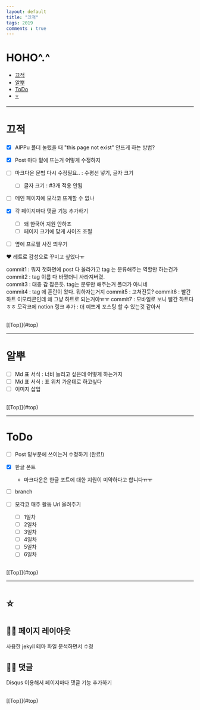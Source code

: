 ```yaml
---
layout: default
title: "끄적"
tags: 2019
comments : true
---
```


# <a name="top"></a>HOHO^.^
* [끄적](#끄적)
* [알뿌](#알뿌)
* [ToDo](#ToDo)
* [⭐](#⭐)


***

# <a name="끄적"></a>끄적

- [x] AlPPu 폴더 눌렀을 때 "this page not exist" 안뜨게 하는 방법?
- [x] Post 마다 밑에 뜨는거 어떻게 수정하지
- [ ] 마크다운 문법 다시 수정필요.. : 수평선 넣기, 글자 크기
    - [ ] 글자 크기 : #3개 적용 안됨
- [ ] 메인 페이지에 모각코 뜨게할 수 없나
- [x] 각 페이지마다 댓글 기능 추가하기
    - [ ] 왜 한국어 지원 안하죠
    - [ ] 페이지 크기에 맞게 사이즈 조절
- [ ] 옆에 프로필 사진 띄우기

  
❤ 레트로 감성으로 꾸미고 싶었다ㅠ  

commit1 : 뭐지 첫화면에 post 다 올라가고 tag 는 분류해주는 역할만 하는건가  
commit2 : tag 이름 다 바꿨더니 사라져버렸.  
commit3 : 대충 감 잡은듯. tag는 분류만 해주는거 폴더가 아니네  
commit4 : tag 에 혼란이 왔다. 뭐하자는거지
commit5 : 고쳐진듯?
commit6 : 빨간 하트 이모티콘인데 왜 그냥 하트로 되는거야ㅠㅠ
commit7 : 모바일로 보니 빨간 하트다ㅎㅎ 모각코에 notion 링크 추가 : 더 예쁘게 포스팅 할 수 있는것 같아서

<br>
[[Top]](#top)

***

# <a name="알뿌"></a>알뿌

- [ ] Md 표 서식 : 너비 늘리고 싶은데 어떻게 하는거지
- [ ] Md 표 서식 : 표 위치 가운데로 하고싶다
- [ ] 이미지 삽입

<br>
[[Top]](#top)

***

# <a name="ToDo"></a>ToDo
- [ ] Post 밑부분에 쓰이는거 수정하기 (완료!)
- [x] 한글 폰트
    - 마크다운은 한글 포트에 대한 지원이 미약하다고 합니다ㅠㅠ
- [ ] branch

- [ ] 모각코 매주 활동 Url 올려주기
    - [ ] 1일차
    - [ ] 2일차
    - [ ] 3일차
    - [ ] 4일차
    - [ ] 5일차
    - [ ] 6일차

<br>
[[Top]](#top)

***

# <a name="⭐"></a>⭐

## 🤦‍♀️ 페이지 레이아웃
사용한 jekyll 테마 파일 분석하면서 수정
<br>

## 🤦‍♀️ 댓글
Disqus 이용해서 페이지마다 댓글 기능 추가하기

<br>
[[Top]](#top)
